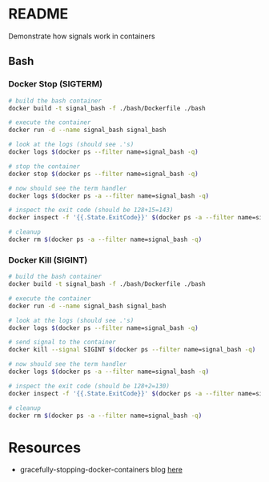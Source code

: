 # README
Demonstrate how signals work in containers

## Bash

### Docker Stop (SIGTERM)
```sh
# build the bash container
docker build -t signal_bash -f ./bash/Dockerfile ./bash

# execute the container
docker run -d --name signal_bash signal_bash

# look at the logs (should see .'s)
docker logs $(docker ps --filter name=signal_bash -q)

# stop the container 
docker stop $(docker ps --filter name=signal_bash -q)

# now should see the term handler
docker logs $(docker ps -a --filter name=signal_bash -q)      

# inspect the exit code (should be 128+15=143)
docker inspect -f '{{.State.ExitCode}}' $(docker ps -a --filter name=signal_bash -q) 

# cleanup
docker rm $(docker ps -a --filter name=signal_bash -q) 
```

### Docker Kill (SIGINT)
```sh
# build the bash container
docker build -t signal_bash -f ./bash/Dockerfile ./bash

# execute the container
docker run -d --name signal_bash signal_bash

# look at the logs (should see .'s)
docker logs $(docker ps --filter name=signal_bash -q)

# send signal to the container
docker kill --signal SIGINT $(docker ps --filter name=signal_bash -q)

# now should see the term handler
docker logs $(docker ps -a --filter name=signal_bash -q)      

# inspect the exit code (should be 128+2=130)
docker inspect -f '{{.State.ExitCode}}' $(docker ps -a --filter name=signal_bash -q) 

# cleanup
docker rm $(docker ps -a --filter name=signal_bash -q) 

```

# Resources
* gracefully-stopping-docker-containers blog [here](https://www.ctl.io/developers/blog/post/gracefully-stopping-docker-containers/)